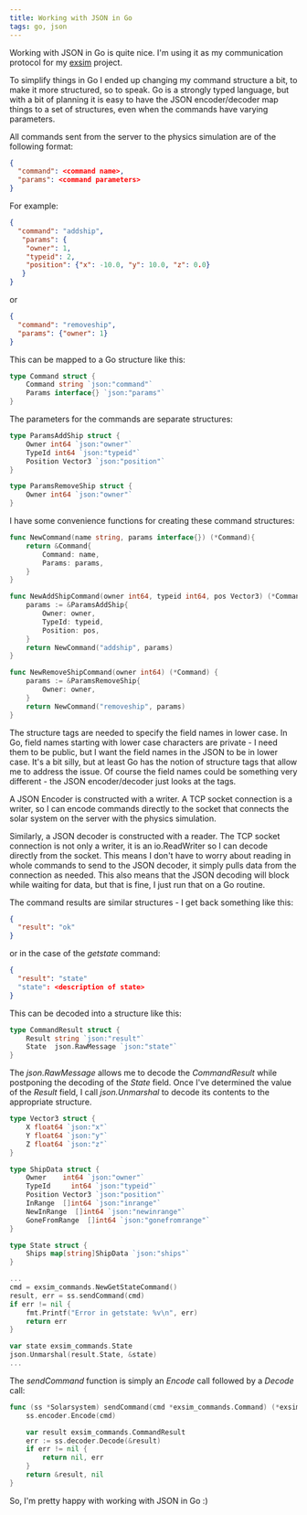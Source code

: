 ```yaml
---
title: Working with JSON in Go
tags: go, json
---
```

Working with JSON in Go is quite nice. I'm using it as my communication protocol for my
[exsim](../LargeScaleAmbitions) project.

To simplify things in Go I ended up changing my command structure a bit, to make it more
structured, so to speak. Go is a strongly typed language, but with a bit of planning it
is easy to have the JSON encoder/decoder map things to a set of structures, even when the 
commands have varying parameters.

All commands sent from the server to the physics simulation are of the
following format:
```json
{ 
  "command": <command name>,
  "params": <command parameters>
}
``` 
For example:
```json
{
  "command": "addship",
   "params": {
    "owner": 1, 
    "typeid": 2, 
    "position": {"x": -10.0, "y": 10.0, "z": 0.0}
   }
}
```
or
```json
{
  "command": "removeship", 
  "params": {"owner": 1}
}
```
This can be mapped to a Go structure like this:
```go
type Command struct {
	Command string `json:"command"`
	Params interface{} `json:"params"`
}
```
The parameters for the commands are separate structures:
```go
type ParamsAddShip struct {
	Owner int64 `json:"owner"`
	TypeId int64 `json:"typeid"`
	Position Vector3 `json:"position"`
}

type ParamsRemoveShip struct {
	Owner int64 `json:"owner"`
}
```

I have some convenience functions for creating these command structures:
```go
func NewCommand(name string, params interface{}) (*Command){
	return &Command{
		Command: name,
		Params: params,
	}
}

func NewAddShipCommand(owner int64, typeid int64, pos Vector3) (*Command){
	params := &ParamsAddShip{
		Owner: owner,
		TypeId: typeid,
		Position: pos,
	}
	return NewCommand("addship", params)
}

func NewRemoveShipCommand(owner int64) (*Command) {
	params := &ParamsRemoveShip{
		Owner: owner,
	}
	return NewCommand("removeship", params)
}
```
The structure tags are needed to specify the field names in lower case. In Go, field names
starting with lower case characters are private - I need them to be public, but I want
the field names in the JSON to be in lower case. It's a bit silly, but at least Go has
the notion of structure tags that allow me to address the issue. Of course the field names
could be something very different - the JSON encoder/decoder just looks at the tags.

A JSON Encoder is constructed with a writer. A TCP socket connection is a writer, so I
can encode commands directly to the socket that connects the solar system on the server
with the physics simulation.

Similarly, a JSON decoder is constructed with a reader. The TCP socket connection is not
only a writer, it is an io.ReadWriter so I can decode directly from the socket. This
means I don't have to worry about reading in whole commands to send to the JSON decoder,
it simply pulls data from the connection as needed. This also means that the JSON decoding
will block while waiting for data, but that is fine, I just run that on a Go routine.

The command results are similar structures - I get back something like this:
```json
{
  "result": "ok"
}
``` 
or in the case of the *getstate* command:
```json
{
  "result": "state"
  "state": <description of state>
}
```
This can be decoded into a structure like this:
```go
type CommandResult struct {
	Result string `json:"result"`
	State  json.RawMessage `json:"state"`
}
```
The *json.RawMessage* allows me to decode the *CommandResult* while postponing the
decoding of the *State* field. Once I've determined the value of the *Result* field,
I call *json.Unmarshal* to decode its contents to the appropriate structure.

```go
type Vector3 struct {
	X float64 `json:"x"`
	Y float64 `json:"y"`
	Z float64 `json:"z"`
}

type ShipData struct {
	Owner    int64 `json:"owner"`
	TypeId     int64 `json:"typeid"`
	Position Vector3 `json:"position"`
	InRange  []int64 `json:"inrange"`
	NewInRange  []int64 `json:"newinrange"`
	GoneFromRange  []int64 `json:"gonefromrange"`
}

type State struct {
	Ships map[string]ShipData `json:"ships"`
}

...
cmd = exsim_commands.NewGetStateCommand()
result, err = ss.sendCommand(cmd)
if err != nil {
    fmt.Printf("Error in getstate: %v\n", err)
    return err
}

var state exsim_commands.State
json.Unmarshal(result.State, &state)
...
```
The *sendCommand* function is simply an *Encode* call followed by a *Decode* call:
```go
func (ss *Solarsystem) sendCommand(cmd *exsim_commands.Command) (*exsim_commands.CommandResult, error) {
	ss.encoder.Encode(cmd)

	var result exsim_commands.CommandResult
	err := ss.decoder.Decode(&result)
	if err != nil {
		return nil, err
	}
	return &result, nil
}
```
So, I'm pretty happy with working with JSON in Go :)